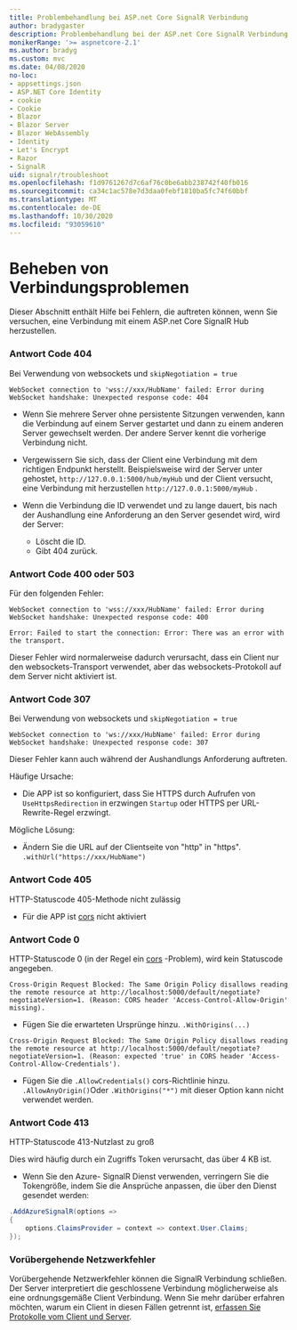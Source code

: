```yaml
---
title: Problembehandlung bei ASP.net Core SignalR Verbindung
author: bradygaster
description: Problembehandlung bei der ASP.net Core SignalR Verbindung.
monikerRange: '>= aspnetcore-2.1'
ms.author: bradyg
ms.custom: mvc
ms.date: 04/08/2020
no-loc:
- appsettings.json
- ASP.NET Core Identity
- cookie
- Cookie
- Blazor
- Blazor Server
- Blazor WebAssembly
- Identity
- Let's Encrypt
- Razor
- SignalR
uid: signalr/troubleshoot
ms.openlocfilehash: f1d9761267d7c6af76c0be6abb238742f40fb016
ms.sourcegitcommit: ca34c1ac578e7d3daa0febf1810ba5fc74f60bbf
ms.translationtype: MT
ms.contentlocale: de-DE
ms.lasthandoff: 10/30/2020
ms.locfileid: "93059610"
---
```

# <a name="troubleshoot-connection-errors"></a>Beheben von Verbindungsproblemen

Dieser Abschnitt enthält Hilfe bei Fehlern, die auftreten können, wenn Sie versuchen, eine Verbindung mit einem ASP.net Core SignalR Hub herzustellen.

### <a name="response-code-404"></a>Antwort Code 404

Bei Verwendung von websockets und `skipNegotiation = true`
```log
WebSocket connection to 'wss://xxx/HubName' failed: Error during WebSocket handshake: Unexpected response code: 404
```

* Wenn Sie mehrere Server ohne persistente Sitzungen verwenden, kann die Verbindung auf einem Server gestartet und dann zu einem anderen Server gewechselt werden. Der andere Server kennt die vorherige Verbindung nicht.
* Vergewissern Sie sich, dass der Client eine Verbindung mit dem richtigen Endpunkt herstellt. Beispielsweise wird der Server unter gehostet, `http://127.0.0.1:5000/hub/myHub` und der Client versucht, eine Verbindung mit herzustellen `http://127.0.0.1:5000/myHub` .
* Wenn die Verbindung die ID verwendet und zu lange dauert, bis nach der Aushandlung eine Anforderung an den Server gesendet wird, wird der Server:

  * Löscht die ID.
  * Gibt 404 zurück.

### <a name="response-code-400-or-503"></a>Antwort Code 400 oder 503

Für den folgenden Fehler:

```log
WebSocket connection to 'wss://xxx/HubName' failed: Error during WebSocket handshake: Unexpected response code: 400

Error: Failed to start the connection: Error: There was an error with the transport.
```

Dieser Fehler wird normalerweise dadurch verursacht, dass ein Client nur den websockets-Transport verwendet, aber das websockets-Protokoll auf dem Server nicht aktiviert ist.

### <a name="response-code-307"></a>Antwort Code 307

Bei Verwendung von websockets und `skipNegotiation = true`
```log
WebSocket connection to 'ws://xxx/HubName' failed: Error during WebSocket handshake: Unexpected response code: 307
```

Dieser Fehler kann auch während der Aushandlungs Anforderung auftreten.

Häufige Ursache:
* Die APP ist so konfiguriert, dass Sie HTTPS durch Aufrufen von `UseHttpsRedirection` in erzwingen `Startup` oder HTTPS per URL-Rewrite-Regel erzwingt.

Mögliche Lösung:
* Ändern Sie die URL auf der Clientseite von "http" in "https". `.withUrl("https://xxx/HubName")`

### <a name="response-code-405"></a>Antwort Code 405

HTTP-Statuscode 405-Methode nicht zulässig

* Für die APP ist [cors](xref:signalr/security#cross-origin-resource-sharing) nicht aktiviert

### <a name="response-code-0"></a>Antwort Code 0

HTTP-Statuscode 0 (in der Regel ein [cors](xref:signalr/security#cross-origin-resource-sharing) -Problem), wird kein Statuscode angegeben.

```log
Cross-Origin Request Blocked: The Same Origin Policy disallows reading the remote resource at http://localhost:5000/default/negotiate?negotiateVersion=1. (Reason: CORS header 'Access-Control-Allow-Origin' missing).
```

* Fügen Sie die erwarteten Ursprünge hinzu. `.WithOrigins(...)`

```log
Cross-Origin Request Blocked: The Same Origin Policy disallows reading the remote resource at http://localhost:5000/default/negotiate?negotiateVersion=1. (Reason: expected 'true' in CORS header 'Access-Control-Allow-Credentials').
```

* Fügen Sie die `.AllowCredentials()` cors-Richtlinie hinzu. `.AllowAnyOrigin()`Oder `.WithOrigins("*")` mit dieser Option kann nicht verwendet werden.

### <a name="response-code-413"></a>Antwort Code 413

HTTP-Statuscode 413-Nutzlast zu groß

Dies wird häufig durch ein Zugriffs Token verursacht, das über 4 KB ist.

* Wenn Sie den Azure- SignalR Dienst verwenden, verringern Sie die Tokengröße, indem Sie die Ansprüche anpassen, die über den Dienst gesendet werden:
```csharp
.AddAzureSignalR(options =>
{
    options.ClaimsProvider = context => context.User.Claims;
});
```

### <a name="transient-network-failures"></a>Vorübergehende Netzwerkfehler

Vorübergehende Netzwerkfehler können die SignalR Verbindung schließen. Der Server interpretiert die geschlossene Verbindung möglicherweise als eine ordnungsgemäße Client Verbindung. Wenn Sie mehr darüber erfahren möchten, warum ein Client in diesen Fällen getrennt ist, [erfassen Sie Protokolle vom Client und Server](xref:signalr/diagnostics).